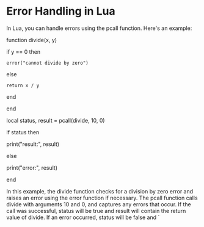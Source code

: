 # Error Handling in Lua



In Lua, you can handle errors using the pcall function. Here's an example:





function divide(x, y)

  if y == 0 then

    error("cannot divide by zero")

  else

    return x / y

  end

end



local status, result = pcall(divide, 10, 0)



if status then

  print("result:", result)

else

  print("error:", result)

end

In this example, the divide function checks for a division by zero error and raises an error using the error function if necessary. The pcall function calls divide with arguments 10 and 0, and captures any errors that occur. If the call was successful, status will be true and result will contain the return value of divide. If an error occurred, status will be false and `
